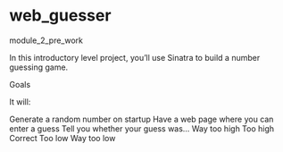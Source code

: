 # web_guesser
module_2_pre_work

In this introductory level project, you’ll use Sinatra to build a number guessing game.

Goals

It will:

Generate a random number on startup
Have a web page where you can enter a guess
Tell you whether your guess was…
Way too high
Too high
Correct
Too low
Way too low
